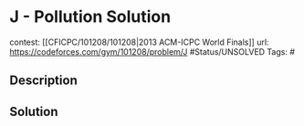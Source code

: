# J - Pollution Solution

contest: [[CFICPC/101208/101208|2013 ACM-ICPC World Finals]]
url: https://codeforces.com/gym/101208/problem/J
#Status/UNSOLVED
Tags: #

## Description

## Solution


